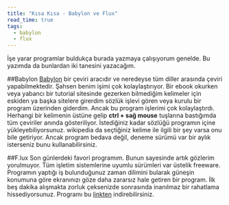 ```yaml
---
title: "Kısa Kısa - Babylon ve Flux"
read_time: true
tags:
  - babylon
  - flux
---
```


İşe yarar programlar buldukça burada yazmaya çalışıyorum genelde. Bu yazımda da bunlardan iki tanesini yazacağım.


##Babylon
[Babylon](http://www.babylon.com/) bir çeviri aracıdır ve neredeyse tüm diller arasında çeviri yapabilmektedir. 
Şahsen benim işimi çok kolaylaştırıyor. Bir ebook okurken veya yabancı bir tutorial sitesinde gezerken bilmediğim kelimeler için eskiden ya başka sitelere girerdim sözlük işlevi gören veya kurulu bir program üzerinden giderdim. 
Ancak bu program işlerimi çok kolaylaştırdı. Herhangi bir kelimenin üstüne gelip  **ctrl + sağ mouse** tuşlarına bastığımda tüm çeviriler anında gösteriliyor. 
İstediğiniz kadar sözlüğü programın içine yükleyebiliyorsunuz. wikipedia da seçtiğiniz kelime ile ilgili bir şey varsa onu bile getiriyor. 
Ancak program bedava değil, deneme sürümü var bir aylık isterseniz bunu kullanabilirsiniz.

##F.lux
Son günlerdeki favori programım. Bunun sayesinde artık gözlerim yorulmuyor. 
Tüm işletim sistemlerine uyumlu sürümleri var üstelik freeware. 
Programın yaptığı iş bulunduğunuz zaman dilimini bularak güneşin konumuna göre ekranınızı göze daha zararsız hale getiren bir program. 
İlk beş dakika alışmakta zorluk çeksenizde sonrasında inanılmaz bir rahatlama hissediyorsunuz. Programı bu [linkten](http://stereopsis.com/flux/) indirebilirsiniz.
